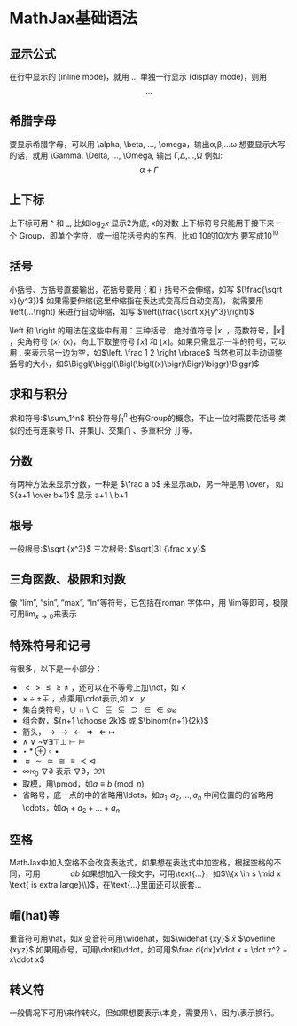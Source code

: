 # MathJax基础语法

## 显示公式
在行中显示的 (inline mode)，就用 $...$ 
单独一行显示 (display mode)，则用 $$...$$

## 希腊字母
要显示希腊字母，可以用 \alpha, \beta, …, \omega，输出α,β,…ω 
想要显示大写的话，就用 \Gamma, \Delta, …, \Omega, 输出 Γ,Δ,…,Ω
例如:
$$\alpha + \Gamma$$
## 上下标
上下标可用 ^ 和 _, 比如$\log_2 x$ 显示2为底, x的对数
上下标符号只能用于接下来一个 Group，即单个字符，或一组花括号内的东西，比如 10的10次方 要写成$10^{10}$

## 括号
小括号、方括号直接输出，花括号要用 \{ 和 \} 
括号不会伸缩，如写 $(\frac{\sqrt x}{y^3})$ 
如果需要伸缩(这里伸缩指在表达式变高后自动变高)，
就需要用 \left(…\right) 来进行自动伸缩，如写 $\left(\frac{\sqrt x}{y^3}\right)$ 

\left 和 \right 的用法在这些中有用：三种括号，绝对值符号 $\vert x \vert$ ，范数符号，$\Vert x \Vert$ ，尖角符号 $\langle x \rangle$ ⟨x⟩，向上下取整符号 $\lceil x\rceil$ 和 $\lfloor x\rfloor$。如果只需显示一半的符号，可以用 . 来表示另一边为空，如$\left. \frac 1 2 \right \rbrace$ 
当然也可以手动调整括号的大小，如$\Biggl(\biggl(\Bigl(\bigl((x)\bigr)\Bigr)\biggr)\Biggr)$ 
## 求和与积分
求和符号:$\sum_1^n$
积分符号$\int_1^n$ 
也有Group的概念，不止一位时需要花括号
类似的还有连乘号 $\prod$、并集$\bigcup$、交集$\bigcap$ 、多重积分 $\iint$等。

## 分数
有两种方法来显示分数，一种是 $\frac a b$ 来显示a\b，另一种是用 \over， 如${a+1 \over b+1}$ 显示 a+1 \ b+1

## 根号
一般根号:$\sqrt {x^3}$
三次根号: $\sqrt[3] {\frac x y}$

## 三角函数、极限和对数
像 “lim”, “sin”, “max”, “ln”等符号，已包括在roman 字体中，用 \lim等即可，极限可用$\lim_{x\to 0}$来表示

## 特殊符号和记号
有很多，以下是一小部分： 
- $\lt \gt \le \ge \neq$ ，还可以在不等号上加\not，如 $\not\lt$ 
- $\times \div \pm \mp$ ，点乘用\cdot表示,如 $x \cdot y$
- 集合类符号，$\cup \cap \setminus \subset \subseteq \subsetneq \supset \in \notin \emptyset \varnothing$
- 组合数，${n+1 \choose 2k}$ 或 $\binom{n+1}{2k}$
- 箭头，$\to \rightarrow \leftarrow \Rightarrow \Leftarrow \mapsto$ 
- $\land \lor \lnot \forall \exists \top \bot \vdash \vDash$
- $\star \ast \oplus \circ \bullet$
- $\approx \sim \simeq \cong \equiv \prec \lhd$
- $\infty \aleph_0$ $\nabla \partial$ 表示 ∇∂，$\Im \Re$
- 取模，用\pmod，如$a \equiv b\pmod n$
- 省略号，底一点的中的省略用\ldots，如$a_1, a_2, \ldots ,a_n$ 中间位置的的省略用\cdots，如$a_1 + a_2 + \ldots + a_n$

## 空格
MathJax中加入空格不会改变表达式，如果想在表达式中加空格，根据空格的不同，可用$\, \; \quad \qquad ab$
如果想加入一段文字，可用\text{…}，如$\\{x \in s \mid x \text{ is extra large}\\}$，在\text{…}里面还可以嵌套$…$

## 帽(hat)等
重音符可用\hat，如$\hat x$
变音符可用\widehat，如$\widehat {xy}$
$\bar x$ $\overline {xyz}$ 
如果用点号，可用\dot和\ddot，如可用$\frac d{dx}x\dot x = \dot x^2 + x\ddot x$

## 转义符
一般情况下可用\来作转义，但如果想要表示\本身，需要用$\backslash$，因为\\表示换行。